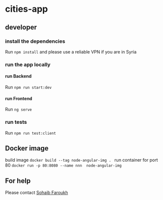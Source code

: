 # cities-app

## developer

### install the dependencies
Run `npm install` and please use a reliable VPN if you are in Syria

### run the app locally 

#### run Backend
Run `npm run start:dev` 

#### run Frontend 
Run `ng serve` 


### run tests
Run `npm run test:client` 

## Docker image
build image `docker build --tag node-angular-img . `
run container for port 80 `docker run -p 80:8080 --name nnn  node-angular-img`
## For help

Please contact [Sohaib Faroukh](https://github.com/sohaib-faroukh) 

